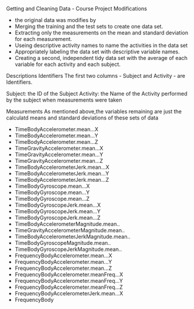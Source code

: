 Getting and Cleaning Data - Course Project
Modifications

- the original data was modifies by
- Merging the training and the test sets to create one data set.
- Extracting only the measurements on the mean and standard deviation for each measurement.
- Useing descriptive activity names to name the activities in the data set
- Appropriately labeling the data set with descriptive variable names.
- Creating a second, independent tidy data set with the average of each variable for each        activity and each subject.

Descriptions
Identifiers
The first two columns - Subject and Activity - are Identifiers.

Subject: the ID of the Subject
Activity: the Name of the Activity performed by the subject when measurements were taken

Measurements
As mentioned above,the variables remaining are just the calculatd means and standard deviations of these sets of data

- TimeBodyAccelerometer.mean...X
- TimeBodyAccelerometer.mean...Y 
- TimeBodyAccelerometer.mean...Z 
- TimeGravityAccelerometer.mean...X
- TimeGravityAccelerometer.mean...Y 
- TimeGravityAccelerometer.mean...Z 
- TimeBodyAccelerometerJerk.mean...X
- TimeBodyAccelerometerJerk.mean...Y
- TimeBodyAccelerometerJerk.mean...Z
- TimeBodyGyroscope.mean...X
- TimeBodyGyroscope.mean...Y 
- TimeBodyGyroscope.mean...Z 
- TimeBodyGyroscopeJerk.mean...X
- TimeBodyGyroscopeJerk.mean...Y 
- TimeBodyGyroscopeJerk.mean...Z 
- TimeBodyAccelerometerMagnitude.mean..
- TimeGravityAccelerometerMagnitude.mean..
- TimeBodyAccelerometerJerkMagnitude.mean.. 
- TimeBodyGyroscopeMagnitude.mean..
- TimeBodyGyroscopeJerkMagnitude.mean..
- FrequencyBodyAccelerometer.mean...X
- FrequencyBodyAccelerometer.mean...Y
- FrequencyBodyAccelerometer.mean...Z
- FrequencyBodyAccelerometer.meanFreq...X
- FrequencyBodyAccelerometer.meanFreq...Y 
- FrequencyBodyAccelerometer.meanFreq...Z 
- FrequencyBodyAccelerometerJerk.mean...X 
- FrequencyBody